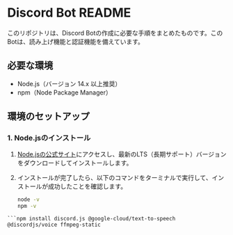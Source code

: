 # Discord Bot README

このリポジトリは、Discord Botの作成に必要な手順をまとめたものです。このBotは、読み上げ機能と認証機能を備えています。

## 必要な環境

- Node.js（バージョン 14.x 以上推奨）
- npm（Node Package Manager）

## 環境のセットアップ

### 1. Node.jsのインストール

1. [Node.jsの公式サイト](https://nodejs.org/)にアクセスし、最新のLTS（長期サポート）バージョンをダウンロードしてインストールします。

2. インストールが完了したら、以下のコマンドをターミナルで実行して、インストールが成功したことを確認します。

   ```bash
   node -v
   npm -v
```
```npm install discord.js @google-cloud/text-to-speech @discordjs/voice ffmpeg-static
